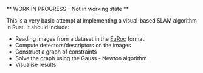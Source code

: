 ** WORK IN PROGRESS - Not in working state **

This is a very basic attempt at implementing a visual-based SLAM algorithm in
Rust. It should include:

* Reading images from a dataset in the [EuRoc](https://projects.asl.ethz.ch/datasets/doku.php?id=kmavvisualinertialdatasets) format.
* Compute detectors/descriptors on the images
* Construct a graph of constraints
* Solve the graph using the Gauss - Newton algorithm
* Visualise results
